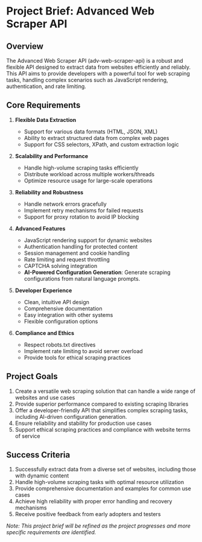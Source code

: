 # Project Brief: Advanced Web Scraper API

## Overview
The Advanced Web Scraper API (adv-web-scraper-api) is a robust and flexible API designed to extract data from websites efficiently and reliably. This API aims to provide developers with a powerful tool for web scraping tasks, handling complex scenarios such as JavaScript rendering, authentication, and rate limiting.

## Core Requirements

1. **Flexible Data Extraction**
   - Support for various data formats (HTML, JSON, XML)
   - Ability to extract structured data from complex web pages
   - Support for CSS selectors, XPath, and custom extraction logic

2. **Scalability and Performance**
   - Handle high-volume scraping tasks efficiently
   - Distribute workload across multiple workers/threads
   - Optimize resource usage for large-scale operations

3. **Reliability and Robustness**
   - Handle network errors gracefully
   - Implement retry mechanisms for failed requests
   - Support for proxy rotation to avoid IP blocking

4. **Advanced Features**
   - JavaScript rendering support for dynamic websites
   - Authentication handling for protected content
   - Session management and cookie handling
   - Rate limiting and request throttling
   - CAPTCHA solving integration
   - **AI-Powered Configuration Generation**: Generate scraping configurations from natural language prompts.

5. **Developer Experience**
   - Clean, intuitive API design
   - Comprehensive documentation
   - Easy integration with other systems
   - Flexible configuration options

6. **Compliance and Ethics**
   - Respect robots.txt directives
   - Implement rate limiting to avoid server overload
   - Provide tools for ethical scraping practices

## Project Goals

1. Create a versatile web scraping solution that can handle a wide range of websites and use cases
2. Provide superior performance compared to existing scraping libraries
3. Offer a developer-friendly API that simplifies complex scraping tasks, including AI-driven configuration generation.
4. Ensure reliability and stability for production use cases
5. Support ethical scraping practices and compliance with website terms of service

## Success Criteria

1. Successfully extract data from a diverse set of websites, including those with dynamic content
2. Handle high-volume scraping tasks with optimal resource utilization
3. Provide comprehensive documentation and examples for common use cases
4. Achieve high reliability with proper error handling and recovery mechanisms
5. Receive positive feedback from early adopters and testers

*Note: This project brief will be refined as the project progresses and more specific requirements are identified.*
